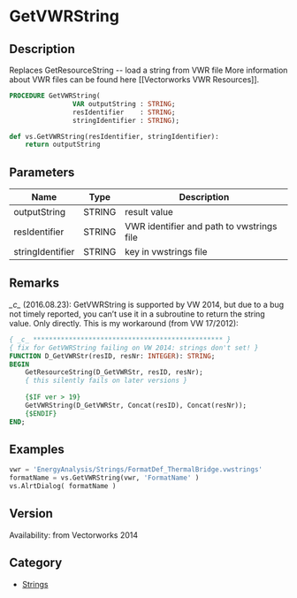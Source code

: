 # GetVWRString

## Description
Replaces GetResourceString -- load a string from VWR file
More information about VWR files can be found here [[Vectorworks VWR Resources]].

```pascal
PROCEDURE GetVWRString(
				VAR outputString : STRING;
				resIdentifier    : STRING;
				stringIdentifier : STRING);
```

```python
def vs.GetVWRString(resIdentifier, stringIdentifier):
    return outputString
```

## Parameters
|Name|Type|Description|
|---|---|---|
|outputString|STRING|result value|
|resIdentifier|STRING|VWR identifier and path to vwstrings file|
|stringIdentifier|STRING|key in vwstrings file|

## Remarks
*\_c\_* (2016.08.23): 
GetVWRString is supported by VW 2014, but due to a bug not timely reported, you can’t use it in a subroutine to return the string value. Only directly. This is my workaround (from VW 17/2012):

```pascal
{ _c_ ************************************************ }
{ fix for GetVWRString failing on VW 2014: strings don't set! }
FUNCTION D_GetVWRStr(resID, resNr: INTEGER): STRING;
BEGIN
	GetResourceString(D_GetVWRStr, resID, resNr); 
	{ this silently fails on later versions }
		
	{$IF ver > 19}
	GetVWRString(D_GetVWRStr, Concat(resID), Concat(resNr));
	{$ENDIF}
END;
```

## Examples
```python
vwr = 'EnergyAnalysis/Strings/FormatDef_ThermalBridge.vwstrings'
formatName = vs.GetVWRString(vwr, 'FormatName' )
vs.AlrtDialog( formatName )
```

## Version
Availability: from Vectorworks 2014

## Category
* [Strings](../Categories/Strings.md)
